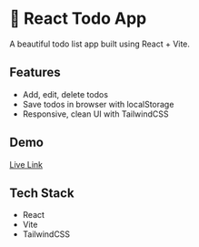 # 📝 React Todo App
A beautiful todo list app built using React + Vite.

## Features
- Add, edit, delete todos
- Save todos in browser with localStorage
- Responsive, clean UI with TailwindCSS

## Demo
[Live Link](https://your-vercel-link.vercel.app)

## Tech Stack
- React
- Vite
- TailwindCSS
